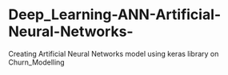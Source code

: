 # Deep_Learning-ANN-Artificial-Neural-Networks-
Creating Artificial Neural Networks model using keras library on Churn_Modelling
